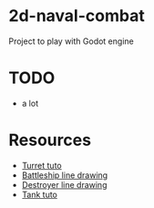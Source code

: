 # 2d-naval-combat
Project to play with Godot engine

# TODO

* a lot

# Resources

- [Turret tuto](https://www.youtube.com/watch?v=cvdjBFR0fcM)
- [Battleship line drawing](https://commons.wikimedia.org/wiki/Category:Line_drawings_of_battleships)
- [Destroyer line drawing](https://commons.wikimedia.org/wiki/Category:Line_drawings_of_destroyers)
- [Tank tuto](http://kidscancode.org/blog/2018/04/godot3_tanks_part1/)

